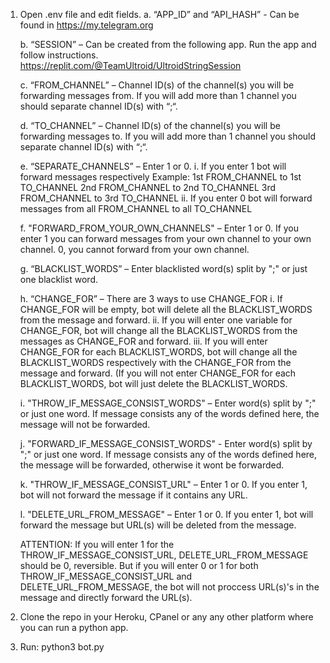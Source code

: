 1.	Open .env file and edit fields.
    a.	“APP_ID” and “API_HASH” - Can be found in https://my.telegram.org

    b.	 “SESSION” – Can be created from the following app. Run the app and follow instructions. https://replit.com/@TeamUltroid/UltroidStringSession

    c.	“FROM_CHANNEL” – Channel ID(s) of the channel(s) you will be forwarding messages from. If you will add more than 1 channel you should separate channel ID(s) with “;“.

    d.	“TO_CHANNEL” – Channel ID(s) of the channel(s) you will be forwarding messages to. If you will add more than 1 channel you should separate channel ID(s) with “;“. 

    e.	“SEPARATE_CHANNELS” – Enter 1 or 0. 
        i.	If you enter 1 bot will forward messages respectively
        Example: 1st FROM_CHANNEL to 1st TO_CHANNEL
        2nd FROM_CHANNEL to 2nd TO_CHANNEL
        3rd FROM_CHANNEL to 3rd TO_CHANNEL
        ii.	If you enter 0 bot will forward messages from all FROM_CHANNEL to all TO_CHANNEL
    
    f. "FORWARD_FROM_YOUR_OWN_CHANNELS" – Enter 1 or 0. If you enter 1 you can forward messages from your own channel to your own channel. 0, you cannot forward from your own channel.

    g.	“BLACKLIST_WORDS” – Enter blacklisted word(s) split by ";" or just one blacklist word.  

    h.	“CHANGE_FOR” – There are 3 ways to use CHANGE_FOR
        i.	If CHANGE_FOR will be empty, bot will delete all the BLACKLIST_WORDS from the message and forward.
        ii.	If you will enter one variable for CHANGE_FOR, bot will change all the BLACKLIST_WORDS from the messages as CHANGE_FOR and forward.
        iii.	If you will enter CHANGE_FOR for each BLACKLIST_WORDS, bot will change all the BLACKLIST_WORDS respectively with the CHANGE_FOR from the message and forward. (If you will not enter CHANGE_FOR for each BLACKLIST_WORDS, bot will just delete the BLACKLIST_WORDS. 
    
    i. "THROW_IF_MESSAGE_CONSIST_WORDS" – Enter word(s) split by ";" or just one word. If message consists any of the words defined here, the message will not be forwarded.

    j. "FORWARD_IF_MESSAGE_CONSIST_WORDS" - Enter word(s) split by ";" or just one word. If message consists any of the words defined here, the message will be forwarded, otherwise it wont be forwarded.

    k. "THROW_IF_MESSAGE_CONSIST_URL" – Enter 1 or 0. If you enter 1, bot will not forward the message if it contains any URL.

    l. "DELETE_URL_FROM_MESSAGE" – Enter 1 or 0. If you enter 1, bot will forward the message but URL(s) will be deleted from the message.

    ATTENTION: If you will enter 1 for the THROW_IF_MESSAGE_CONSIST_URL, DELETE_URL_FROM_MESSAGE should be 0, reversible. But if you will enter 0 or 1 for both THROW_IF_MESSAGE_CONSIST_URL and DELETE_URL_FROM_MESSAGE, the bot will not proccess URL(s)'s in the message and directly forward the URL(s).

2.	Clone the repo in your Heroku, CPanel or any any other platform where you can run a python app.
3.	Run: python3 bot.py
